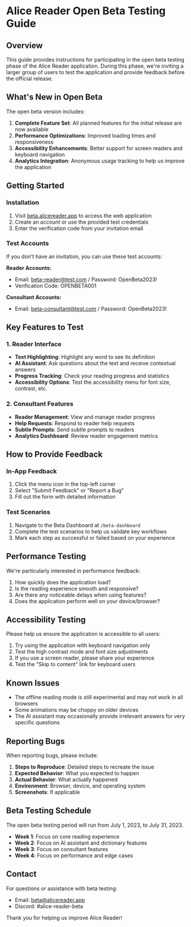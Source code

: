 # Alice Reader Open Beta Testing Guide

## Overview

This guide provides instructions for participating in the open beta testing phase of the Alice Reader application. During this phase, we're inviting a larger group of users to test the application and provide feedback before the official release.

## What's New in Open Beta

The open beta version includes:

1. **Complete Feature Set**: All planned features for the initial release are now available
2. **Performance Optimizations**: Improved loading times and responsiveness
3. **Accessibility Enhancements**: Better support for screen readers and keyboard navigation
4. **Analytics Integration**: Anonymous usage tracking to help us improve the application

## Getting Started

### Installation

1. Visit [beta.alicereader.app](https://beta.alicereader.app) to access the web application
2. Create an account or use the provided test credentials
3. Enter the verification code from your invitation email

### Test Accounts

If you don't have an invitation, you can use these test accounts:

**Reader Accounts:**
- Email: beta-reader@test.com / Password: OpenBeta2023!
- Verification Code: OPENBETA001

**Consultant Accounts:**
- Email: beta-consultant@test.com / Password: OpenBeta2023!

## Key Features to Test

### 1. Reader Interface

- **Text Highlighting**: Highlight any word to see its definition
- **AI Assistant**: Ask questions about the text and receive contextual answers
- **Progress Tracking**: Check your reading progress and statistics
- **Accessibility Options**: Test the accessibility menu for font size, contrast, etc.

### 2. Consultant Features

- **Reader Management**: View and manage reader progress
- **Help Requests**: Respond to reader help requests
- **Subtle Prompts**: Send subtle prompts to readers
- **Analytics Dashboard**: Review reader engagement metrics

## How to Provide Feedback

### In-App Feedback

1. Click the menu icon in the top-left corner
2. Select "Submit Feedback" or "Report a Bug"
3. Fill out the form with detailed information

### Test Scenarios

1. Navigate to the Beta Dashboard at `/beta-dashboard`
2. Complete the test scenarios to help us validate key workflows
3. Mark each step as successful or failed based on your experience

## Performance Testing

We're particularly interested in performance feedback:

1. How quickly does the application load?
2. Is the reading experience smooth and responsive?
3. Are there any noticeable delays when using features?
4. Does the application perform well on your device/browser?

## Accessibility Testing

Please help us ensure the application is accessible to all users:

1. Try using the application with keyboard navigation only
2. Test the high contrast mode and font size adjustments
3. If you use a screen reader, please share your experience
4. Test the "Skip to content" link for keyboard users

## Known Issues

- The offline reading mode is still experimental and may not work in all browsers
- Some animations may be choppy on older devices
- The AI assistant may occasionally provide irrelevant answers for very specific questions

## Reporting Bugs

When reporting bugs, please include:

1. **Steps to Reproduce**: Detailed steps to recreate the issue
2. **Expected Behavior**: What you expected to happen
3. **Actual Behavior**: What actually happened
4. **Environment**: Browser, device, and operating system
5. **Screenshots**: If applicable

## Beta Testing Schedule

The open beta testing period will run from July 1, 2023, to July 31, 2023.

- **Week 1**: Focus on core reading experience
- **Week 2**: Focus on AI assistant and dictionary features
- **Week 3**: Focus on consultant features
- **Week 4**: Focus on performance and edge cases

## Contact

For questions or assistance with beta testing:
- Email: beta@alicereader.app
- Discord: #alice-reader-beta

Thank you for helping us improve Alice Reader!

